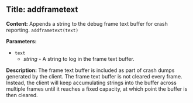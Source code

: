 ## Title: addframetext

**Content:**
Appends a string to the debug frame text buffer for crash reporting.
`addframetext(text)`

**Parameters:**
- `text`
  - *string* - A string to log in the frame text buffer.

**Description:**
The frame text buffer is included as part of crash dumps generated by the client.
The frame text buffer is not cleared every frame. Instead, the client will keep accumulating strings into the buffer across multiple frames until it reaches a fixed capacity, at which point the buffer is then cleared.